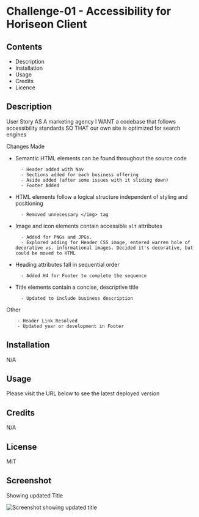 
# Challenge-01 - Accessibility for Horiseon Client 


## Contents
 - Description
 - Installation
 - Usage
 - Credits
 - Licence


## Description 

User Story 
AS A marketing agency 
I WANT a codebase that follows accessibility standards 
SO THAT our own site is optimized for search engines

Changes Made 

* Semantic HTML elements can be found throughout the source code

        - Header added with Nav 
        - Sections added for each business offering 
        - Aside added (after some issues with it sliding down)
        - Footer Added 


* HTML elements follow a logical structure independent of styling and positioning

        - Removed unnecessary </img> tag

* Image and icon elements contain accessible `alt` attributes


        - Added for PNGs and JPGs. 
        - Explored adding for Header CSS image, entered warren hole of decorative vs. informational images. Decided it's decorative, but could be moved to HTML

* Heading attributes fall in sequential order

        - Added H4 for Footer to complete the sequence

* Title elements contain a concise, descriptive title

        - Updated to include business description 


Other

        - Header Link Resolved
        - Updated year or development in Footer


## Installation

N/A

## Usage

Please visit the URL below to see the latest deployed version

## Credits

N/A

## License 

MIT

## Screenshot 

Showing updated Title 

![Screenshot showing updated title](<Screenshot Showing New Title.png>)

